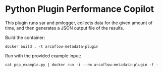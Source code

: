 # Python Plugin Performance Copilot

This plugin runs sar and pmlogger, collects data for the given amount of time,
and then generates a JSON output file of the results.

Build the container:
```
docker build . -t arcaflow-metadata-plugin
```

Run with the provided example input:
```
cat pcp_example.py | docker run -i --rm arcaflow-metadata-plugin -f -
```
